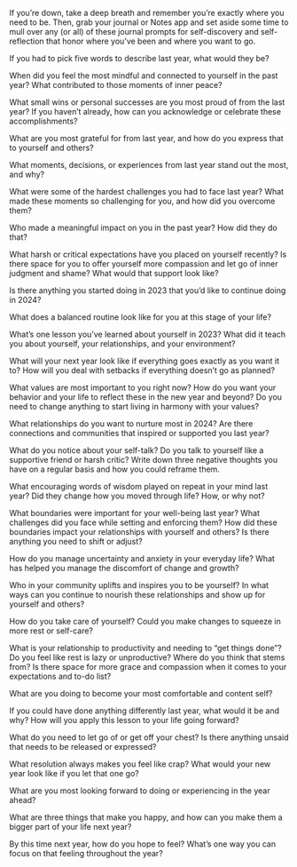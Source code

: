 If you’re down, take a deep breath and remember you’re exactly where you need to be. Then, grab your journal or Notes app and set aside some time to mull over any (or all) of these journal prompts for self-discovery and self-reflection that honor where you’ve been and where you want to go. 

If you had to pick five words to describe last year, what would they be?

When did you feel the most mindful and connected to yourself in the past year? What contributed to those moments of inner peace?

What small wins or personal successes are you most proud of from the last year? If you haven’t already, how can you acknowledge or celebrate these accomplishments?

What are you most grateful for from last year, and how do you express that to yourself and others?

What moments, decisions, or experiences from last year stand out the most, and why?

What were some of the hardest challenges you had to face last year? What made these moments so challenging for you, and how did you overcome them? 

Who made a meaningful impact on you in the past year? How did they do that? 

What harsh or critical expectations have you placed on yourself recently? Is there space for you to offer yourself more compassion and let go of inner judgment and shame? What would that support look like? 

Is there anything you started doing in 2023 that you’d like to continue doing in 2024?

What does a balanced routine look like for you at this stage of your life?

What’s one lesson you’ve learned about yourself in 2023? What did it teach you about yourself, your relationships, and your environment?

What will your next year look like if everything goes exactly as you want it to? How will you deal with setbacks if everything doesn’t go as planned?

What values are most important to you right now? How do you want your behavior and your life to reflect these in the new year and beyond? Do you need to change anything to start living in harmony with your values? 

What relationships do you want to nurture most in 2024? Are there connections and communities that inspired or supported you last year?

What do you notice about your self-talk? Do you talk to yourself like a supportive friend or harsh critic? Write down three negative thoughts you have on a regular basis and how you could reframe them. 

What encouraging words of wisdom played on repeat in your mind last year? Did they change how you moved through life? How, or why not?

What boundaries were important for your well-being last year? What challenges did you face while setting and enforcing them? How did these boundaries impact your relationships with yourself and others? Is there anything you need to shift or adjust? 

How do you manage uncertainty and anxiety in your everyday life? What has helped you manage the discomfort of change and growth?

Who in your community uplifts and inspires you to be yourself? In what ways can you continue to nourish these relationships and show up for yourself and others?

How do you take care of yourself? Could you make changes to squeeze in more rest or self-care?

What is your relationship to productivity and needing to “get things done”? Do you feel like rest is lazy or unproductive? Where do you think that stems from? Is there space for more grace and compassion when it comes to your expectations and to-do list?

What are you doing to become your most comfortable and content self?

If you could have done anything differently last year, what would it be and why? How will you apply this lesson to your life going forward?

What do you need to let go of or get off your chest? Is there anything unsaid that needs to be released or expressed?

What resolution always makes you feel like crap? What would your new year look like if you let that one go? 

What are you most looking forward to doing or experiencing in the year ahead?

What are three things that make you happy, and how can you make them a bigger part of your life next year? 

By this time next year, how do you hope to feel? What’s one way you can focus on that feeling throughout the year? 